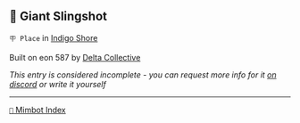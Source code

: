## 🏹 Giant Slingshot

`🪧 Place` in [Indigo Shore](<https://zeithalt.github.io/r/indigo_shore.html>)

Built on eon 587 by [Delta Collective](<https://zeithalt.github.io/r/delta_collective.html>)

_This entry is considered incomplete - you can request more info for it [on discord](<https://discord.com/channels/562910943848169472/1173922660489633802>) or write it yourself_


-----
[`📑` Mimbot Index](<https://zeithalt.github.io/r/#ce70>)
<!---
keywords:  dc, indigo shore
aliases: 
-->
